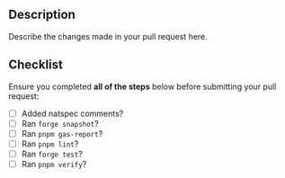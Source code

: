 ## Description

Describe the changes made in your pull request here.

## Checklist

Ensure you completed **all of the steps** below before submitting your pull request:

- [ ] Added natspec comments?
- [ ] Ran `forge snapshot`?
- [ ] Ran `pnpm gas-report`?
- [ ] Ran `pnpm lint`?
- [ ] Ran `forge test`?
- [ ] Ran `pnpm verify`?
